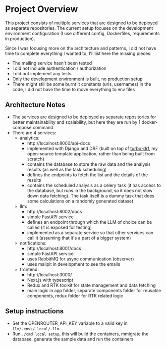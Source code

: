 # Project Overview

This project consists of multiple services that are designed to be deployed as separate repositories. The current setup focuses on the development environment configuration (I use different config, Dockerfiles, requirements in production).

Since I was focusing more on the architecture and patterns, I did not have time to complete everything I wanted to, I'll list here the missing pieces:
- The mailing service hasn't been tested
- I did not include authentication / authorization
- I did not implement any tests
- Only the development environment is built, no production setup
- There might still be some burnt it constants (urls, usernames) in the code, I did not have the time to move everything to env files

## Architecture Notes

- The services are designed to be deployed as separate repositories for better maintainability and scalability, but here they are run by 1 docker-compose command
- There are 4 services:
    - analytics:
        - http://localhost:8000/api-docs
        - implemented with Django and DRF (built on top of [turbo-drf](https://github.com/turbomarko/turbo-drf), my open-source template application, rather than being built from scratch)
        - contains the database to store the raw data and the analysis results (as well as the task scheduling)
        - defines the endpoints to fetch the list and the details of the results
        - contains the scheduled analysis as a celery task (it has access to the database, but runs in the background, so it does not slow down data fetching). The task itself is a dummy task that does some calculations on a randomly generated dataset
    - llm:
        - http://localhost:8002/docs
        - simple FastAPI service
        - defines an endpoint through which the LLM of choice can be called (it is exposed for testing)
        - implemented as a separate service so that other services can call it (assuming that it's a part of a bigger system)
    - notifications:
        - http://localhost:8001/docs
        - simple FastAPI service
        - uses RabbitMQ for async communication (observer)
        - uses mailpit in development to see the emails
    - frontend:
        - http://localhost:3000/
        - Next.js with typescript
        - Redux and RTK toolkit for state management and data fetching
        - main logic in app folder, separate components folder for reusable components, redux folder for RTK related logic


## Setup instructions

- Set the OPENROUTER_API_KEY variable to a valid key in `llm/.envs/.local/.llm`
- Run `./cmd local setup`, this will build the containers, mmigrate the database, generate the sample data and run the containers
